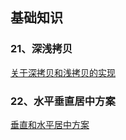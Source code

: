 ## 基础知识

### <div id="class01-21">21、深浅拷贝</div>
[关于深拷贝和浅拷贝的实现](../../18年/07月/05、关于深拷贝和浅拷贝的实现/README.md)


### <div id="class01-22">22、水平垂直居中方案<div>
[垂直和水平居中方案](../../18年/11月/04、水平和垂直方案/README.md)